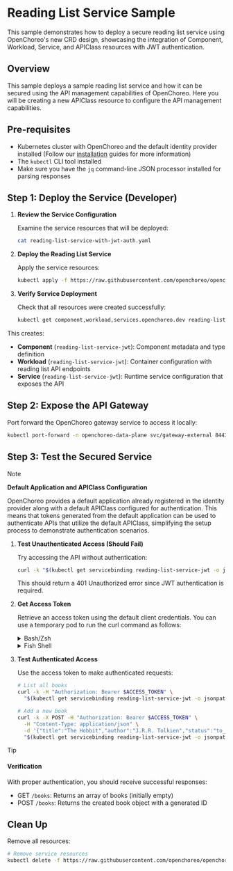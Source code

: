 # Reading List Service Sample

This sample demonstrates how to deploy a secure reading list service using OpenChoreo's new CRD design,
showcasing the integration of Component, Workload, Service, and APIClass resources with JWT authentication.

## Overview

This sample deploys a sample reading list service and how it can be secured using the API management capabilities of OpenChoreo.
Here you will be creating a new APIClass resource to configure the API management capabilities.

## Pre-requisites

- Kubernetes cluster with OpenChoreo and the default identity provider installed (Follow our [installation](https://openchoreo.dev/docs/category/installation/) guides for more information)
- The `kubectl` CLI tool installed
- Make sure you have the `jq` command-line JSON processor installed for parsing responses

## Step 1: Deploy the Service (Developer)

1. **Review the Service Configuration**

   Examine the service resources that will be deployed:
   ```bash
   cat reading-list-service-with-jwt-auth.yaml
   ```

2. **Deploy the Reading List Service**

   Apply the service resources:
   ```bash
   kubectl apply -f https://raw.githubusercontent.com/openchoreo/openchoreo/main/samples/apim-samples/authentication/reading-list-service-with-jwt-auth.yaml
   ```

3. **Verify Service Deployment**

   Check that all resources were created successfully:
   ```bash
   kubectl get component,workload,services.openchoreo.dev reading-list-service-jwt
   ```

This creates:
- **Component** (`reading-list-service-jwt`): Component metadata and type definition
- **Workload** (`reading-list-service-jwt`): Container configuration with reading list API endpoints
- **Service** (`reading-list-service-jwt`): Runtime service configuration that exposes the API

## Step 2: Expose the API Gateway

Port forward the OpenChoreo gateway service to access it locally:

```bash
kubectl port-forward -n openchoreo-data-plane svc/gateway-external 8443:443 &
```

## Step 3: Test the Secured Service

> [!NOTE]
> **Default Application and APIClass Configuration**
>
> OpenChoreo provides a default application already registered in the identity provider along with a default APIClass configured for authentication.
> This means that tokens generated from the default application can be used to authenticate APIs that utilize the default APIClass,
> simplifying the setup process to demonstrate authentication scenarios.


1. **Test Unauthenticated Access (Should Fail)**

   Try accessing the API without authentication:
   ```bash
   curl -k "$(kubectl get servicebinding reading-list-service-jwt -o jsonpath='{.status.endpoints[0].public.uri}')/books"
   ```

   This should return a 401 Unauthorized error since JWT authentication is required.

2. **Get Access Token**

   Retrieve an access token using the default client credentials. You can use a temporary pod to run the curl command as follows:
      
   <details>
   <summary>Bash/Zsh</summary>
   
     ```bash
     ACCESS_TOKEN=$(kubectl run curl-pod --rm -i --restart=Never --image=curlimages/curl:latest -- \
       sh -c "curl -s --location 'http://identity-provider.openchoreo-identity-system.svc.cluster.local:8090/oauth2/token' \
       --header 'Content-Type: application/x-www-form-urlencoded' \
       --data 'grant_type=client_credentials&client_id=openchoreo-default-client&client_secret=openchoreo-default-secret' \
       | grep -o '\"access_token\":\"[^\"]*' | cut -d'\"' -f4" 2>/dev/null | head -1)
     ```
   </details>
   
   <details>
   <summary>Fish Shell</summary>
   
     ```fish
     set ACCESS_TOKEN (kubectl run curl-pod --rm -i --restart=Never --image=curlimages/curl:latest -- \
       sh -c "curl -s --location 'http://identity-provider.openchoreo-identity-system.svc.cluster.local:8090/oauth2/token' \
       --header 'Content-Type: application/x-www-form-urlencoded' \
       --data 'grant_type=client_credentials&client_id=openchoreo-default-client&client_secret=openchoreo-default-secret' \
       | grep -o '\"access_token\":\"[^\"]*' | cut -d'\"' -f4" 2>/dev/null | head -1)
     ```
   </details>

3. **Test Authenticated Access**

   Use the access token to make authenticated requests:
   ```bash
   # List all books
   curl -k -H "Authorization: Bearer $ACCESS_TOKEN" \
     "$(kubectl get servicebinding reading-list-service-jwt -o jsonpath='{.status.endpoints[0].public.uri}')/books"
   
   # Add a new book
   curl -k -X POST -H "Authorization: Bearer $ACCESS_TOKEN" \
     -H "Content-Type: application/json" \
     -d '{"title":"The Hobbit","author":"J.R.R. Tolkien","status":"to_read"}' \
     "$(kubectl get servicebinding reading-list-service-jwt -o jsonpath='{.status.endpoints[0].public.uri}')/books"
   ```

> [!TIP]
> #### Verification
>
> With proper authentication, you should receive successful responses:
> - GET `/books`: Returns an array of books (initially empty)
> - POST `/books`: Returns the created book object with a generated ID

## Clean Up

Remove all resources:

```bash
# Remove service resources
kubectl delete -f https://raw.githubusercontent.com/openchoreo/openchoreo/main/samples/apim-samples/authentication/reading-list-service-with-jwt-auth.yaml
```
